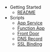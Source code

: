 - Getting Started
  - [README](/README.md)
- Scripts
  - [App Service](/scripts/create-appservice.md)
  - [Function App](/scripts/create-functionapp.md)
  - [Front Door](/scripts/configure-frontdoor.md)
  - [DNS Record](/scripts/create-dns-record.md)
  - [SSL Binding](/scripts/bind-ssl-cert.md)
